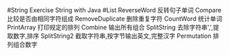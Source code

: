 #String
    Exercise String with Java
#List
    ReverseWord 反转句子单词
    Compare 比较是否由相同字符组成
    RemoveDuplicate 删除重复字符
    CountWord 统计单词
    PrintArray 打印规定的排列
    Combine 输出所有组合
    SplitString 去除字符串',',提取数字,排序
    SplitString2 截取字符串,按字节输出英文,完整汉字
    Permutation 排列组合数字
    